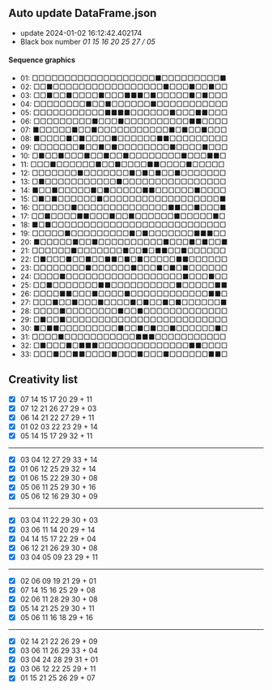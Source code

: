## Auto update DataFrame.json

* update 2024-01-02 16:12:42.402174
* Black box number _01 15 16 20 25 27 / 05_
#### Sequence graphics

* 01: □□□□□□□□□□□□□□□□□□□■□□□□□□□□□■
* 02: □□■□□□□□□□□□□□□□□□□□■□□□■□□■□□
* 03: □□■□□■□□□□■□□□■■■□■□□□□□■□■□□□
* 04: □□□□□□□□■□□■□□□□□□■□□□□□□□□□□□
* 05: □□□□□□□□□□□■■■■□□□□□□■□□□■■□□□
* 06: □□□□□□□□□■□□□■□□□□□□□□□□■■□□□□
* 07: ■□□□□□■□□■□□□□□□□□□□□■□■□□■□□□
* 08: ■□□□□■□■□□□□■□□□□□□■■□□□□□□□□□
* 09: □□□□□□□■□□■□■□□□□□□□□■□□□□■□□□
* 10: □■□□■□□□■□□■□□■□□□□□□□□■□□□■■□
* 11: □□□■□□□□□□■□□■□□□□■■□□□□■□□□□□
* 12: □□□□□□□■□□□□□□□■□■□■□□■□□□□□□□
* 13: □■□□□□□□□□□□□■□□□□□□□□□□□□□□□□
* 14: ■□□■□□□□□■□■□□□□□■■□□□□□□■□□□□
* 15: □■□■□□□□□□■□□□□□□□□□□□□□□□□□□■
* 16: □□□□□□■□□□□□□□□□□□□□□■■□□■□□□■
* 17: □□■□□□□■■□□□■□□■□□□□□□■□□□□□■□
* 18: ■□■□□□□□□□□□□□□□□□□□□□□□□□□□□□
* 19: □□□□□■□□□□□□□□□■□■□□□□□□□■■■□□
* 20: ■□□□□□■□□■□□□□□□□□□□■□□□■□■□□■
* 21: □□□□□□■□□□□□□□■□□■□■■□□■□□□□□□
* 22: □■□□□■□□■□□■■□■□■□□□□□■■□□□□□□
* 23: □□□□□□□□■□□□□□□■□□□■□■□■□□□□□□
* 24: □□□□■□□□□□□□□□□□□□□□□□□■□□□■□□
* 25: □□■□□□□□□□■■□□□□□□□□□□■□□□□□■■
* 26: □□□□■■□□□■□□□□■□□□□□□□□□□□□■■□
* 27: □□□■□□■□□□■□□□□■□■□□■□■□□□□□□■
* 28: □□□□■□□□□□□□□■□□■□□□□□□□□□□□□□
* 29: □■□□■□□□□□□□□□□□□□□□□□□□□□□□□□
* 30: ■□■■□□□□□□□□□■□□■□■□□■□□□□□□■□
* 31: □□□□■□□□□□□□□□□□■■■□□□□□□□□□□□
* 32: □■□□□■□■■■□□□□□□□□□□□□□□■■□□□□
* 33: □□□■□□■■□□□□■□□□■□□□■□□□□□□■■□
## Creativity list

- [x] 07 14 15 17 20 29 + 11
- [x] 07 12 21 26 27 29 + 03
- [x] 06 14 21 22 27 29 + 11
- [x] 01 02 03 22 23 29 + 14
- [x] 05 14 15 17 29 32 + 11
***
- [x] 03 04 12 27 29 33 + 14
- [x] 01 06 12 25 29 32 + 14
- [x] 01 06 15 22 29 30 + 08
- [x] 05 06 11 25 29 30 + 16
- [x] 05 06 12 16 29 30 + 09
***
- [x] 03 04 11 22 29 30 + 03
- [x] 03 06 11 14 20 29 + 14
- [x] 04 14 15 17 22 29 + 04
- [x] 06 12 21 26 29 30 + 08
- [x] 03 04 05 09 23 29 + 11
***
- [x] 02 06 09 19 21 29 + 01
- [x] 07 14 15 16 25 29 + 08
- [x] 02 06 11 28 29 30 + 08
- [x] 05 14 21 25 29 30 + 11
- [x] 05 06 11 16 18 29 + 16
***
- [x] 02 14 21 22 26 29 + 09
- [x] 03 06 11 26 29 33 + 04
- [x] 03 04 24 28 29 31 + 01
- [x] 03 06 12 22 25 29 + 11
- [x] 01 15 21 25 26 29 + 07
